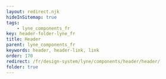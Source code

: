```yaml
---
layout: redirect.njk
hideInSitemap: true
tags: 
    - lyne_components_fr
key: header-folder-lyne_fr
title: Header
parent: lyne_components_fr
keywords: header, header-link, link
order: 170
redirect: /fr/design-system/lyne/components/header/header/
folder: true
---
```

